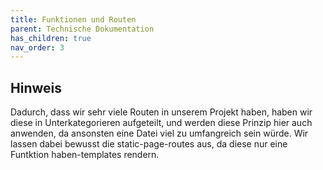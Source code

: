 ```yaml
---
title: Funktionen und Routen
parent: Technische Dokumentation
has_children: true
nav_order: 3
---
```


## Hinweis

Dadurch, dass wir sehr viele Routen in unserem Projekt haben, haben wir diese in Unterkategorieren aufgeteilt, und werden diese Prinzip hier auch anwenden, da ansonsten eine Datei viel zu umfangreich sein würde. Wir lassen dabei bewusst die static-page-routes aus, da diese nur eine Funtktion haben-templates rendern.
